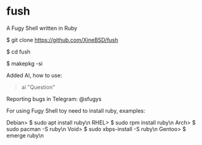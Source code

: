 # fush
A Fugy Shell written in Ruby

$ git clone https://github.com/XineBSD/fush

$ cd fush

$ makepkg -si

Added AI, how to use:

> ai "Question"

Reporting bugs in Telegram: @sfugys

For using Fugy Shell toy need to install ruby, examples:

Debian> $ sudo apt install ruby\n
RHEL> $ sudo rpm install ruby\n
Arch> $ sudo pacman -S ruby\n
Void> $ sudo xbps-install -S ruby\n
Gentoo> $ emerge ruby\n

